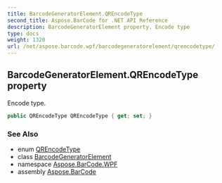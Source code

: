 ```yaml
---
title: BarcodeGeneratorElement.QREncodeType
second_title: Aspose.BarCode for .NET API Reference
description: BarcodeGeneratorElement property. Encode type
type: docs
weight: 1320
url: /net/aspose.barcode.wpf/barcodegeneratorelement/qrencodetype/
---
```

## BarcodeGeneratorElement.QREncodeType property

Encode type.

```csharp
public QREncodeType QREncodeType { get; set; }
```

### See Also

* enum [QREncodeType](../../../aspose.barcode.generation/qrencodetype/)
* class [BarcodeGeneratorElement](../)
* namespace [Aspose.BarCode.WPF](../../../aspose.barcode.wpf/)
* assembly [Aspose.BarCode](../../../)


